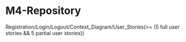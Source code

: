 # M4-Repository
Registration/Login/Logout/Context_Diagram/User_Stories(>= (5 full user stories &amp;&amp; 5 partial user stories))
